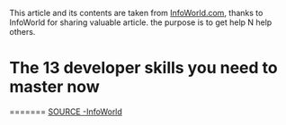 This article and its contents are taken from [InfoWorld.com](http://www.infoworld.com), thanks to InfoWorld for sharing valuable article. the purpose is to get help N help others.

# The 13 developer skills you need to master now
=======
[SOURCE -InfoWorld](http://www.infoworld.com/article/3039935/application-development/21-hot-programming-trends-and-21-going-cold.html#tk.ifwrs)
